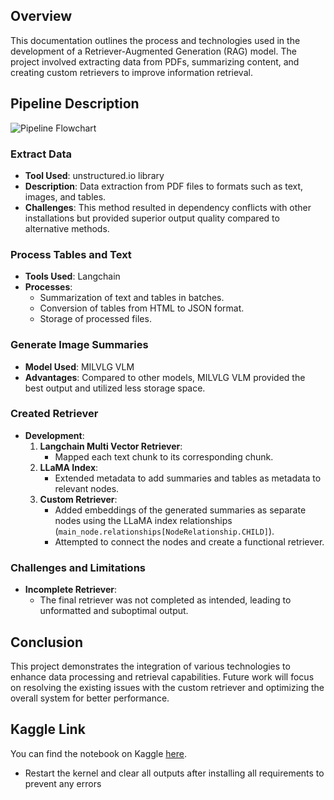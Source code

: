 ## Overview
This documentation outlines the process and technologies used in the development of a Retriever-Augmented Generation (RAG) model. The project involved extracting data from PDFs, summarizing content, and creating custom retrievers to improve information retrieval.

## Pipeline Description
![Pipeline Flowchart](path_to_image.png)

### Extract Data
- **Tool Used**: unstructured.io library
- **Description**: Data extraction from PDF files to formats such as text, images, and tables.
- **Challenges**: This method resulted in dependency conflicts with other installations but provided superior output quality compared to alternative methods.

### Process Tables and Text
- **Tools Used**: Langchain
- **Processes**:
  - Summarization of text and tables in batches.
  - Conversion of tables from HTML to JSON format.
  - Storage of processed files.

### Generate Image Summaries
- **Model Used**: MILVLG VLM
- **Advantages**: Compared to other models, MILVLG VLM provided the best output and utilized less storage space.

### Created Retriever
- **Development**:
  1. **Langchain Multi Vector Retriever**:
     - Mapped each text chunk to its corresponding chunk.
  2. **LLaMA Index**:
     - Extended metadata to add summaries and tables as metadata to relevant nodes.
  3. **Custom Retriever**:
     - Added embeddings of the generated summaries as separate nodes using the LLaMA index relationships (`main_node.relationships[NodeRelationship.CHILD]`).
     - Attempted to connect the nodes and create a functional retriever.

### Challenges and Limitations
- **Incomplete Retriever**:
  - The final retriever was not completed as intended, leading to unformatted and suboptimal output.

## Conclusion
This project demonstrates the integration of various technologies to enhance data processing and retrieval capabilities. Future work will focus on resolving the existing issues with the custom retriever and optimizing the overall system for better performance.

## Kaggle Link

You can find the notebook on Kaggle [here](https://www.kaggle.com/code/arunraghavs/otsukafinal).
 - Restart the kernel and clear all outputs after installing all requirements to prevent any errors
